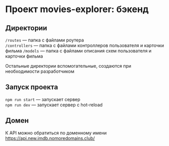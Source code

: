 # Проект movies-explorer: бэкенд

## Директории

`/routes` — папка с файлами роутера  
`/controllers` — папка с файлами контроллеров пользователя и карточки фильма
`/models` — папка с файлами описания схем пользователя и карточки фильма
  
Остальные директории вспомогательные, создаются при необходимости разработчиком

## Запуск проекта

`npm run start` — запускает сервер   
`npm run dev` — запускает сервер с hot-reload

## Домен
К API можно обратиться по доменному имени https://api.new.imdb.nomoredomains.club/